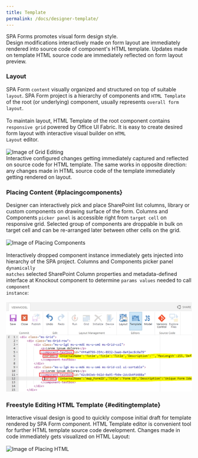 ```yaml
---
title: Template
permalink: /docs/designer-template/
---
```


SPA Forms promotes visual form design style. 
<br/>
Design modifications interactively made on form layout are immediately rendered into source code of component's HTML template. Updates made on template HTML source code are immediately reflected on form layout preview.
### Layout
SPA Form <code>content</code> visually organized and structured on top of suitable <code>layout</code>. SPA Form project is a hierarchy of components and <code>HTML Template</code> of the root (or underlying) component, usually represents <code>overall form layout</code>.
<br/>
<br/>
To maintain layout, HTML Template of the root component contains <code>responsive grid</code> powered by Office UI Fabric. It is easy to create desired form layout with interactive visual builder on <code>HTML Layout</code> editor. 
<br/>
<br/>
![Image of Grid Editing](/img/form-gridediting.gif)
<br/>
Interactive configured changes getting immediately captured and reflected on source code for HTML template. The same works in opposite direction: any changes made in HTML source code of the template immediately getting rendered on layout.

### Placing Content {#placingcomponents}

Designer can interactively pick and place SharePoint list columns, library or custom components on drawing surface of the form. Columns and Components <code>picker panel</code> is accessible right from <code>target cell</code> on responsive grid. Selected group of components are droppable in bulk on target cell and can be re-arranged later between other cells on the grid. 
<br/>
<br/>
![Image of Placing Components](/img/form-placingcomponents2.gif)
<br/>
<br/>
Interactively dropped component instance immediately gets injected into hierarchy of the SPA project. Columns and Components picker panel <code>dynamically matches</code> selected SharePoint Column properties and metadata-defined interface at Knockout component to determine <code>params values</code> needed to call <code>component instance</code>:
<br/>
<br/> 
![Image of Component HTML](/img/form-component-html.png)
 
### Freestyle Editing HTML Template {#editingtemplate}
Interactive visual design is good to quickly compose initial draft for template rendered by SPA Form component. HTML Template editor is convenient tool for further HTML template source code development. Changes made in code immediately gets visualized on HTML Layout: 
<br/>
<br/>
![Image of Placing HTML](/img/form-placinghtml.gif)

